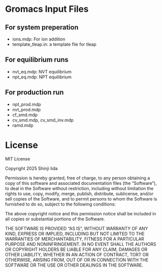 # Gromacs Input Files 

## For system preperation
- ions.mdp: For ion addition 
- template_tleap.in: a template file for tleap 

## For equilibrium runs
- nvt_eq.mdp: NVT equilibrium
- npt_eq.mdp: NPT equilibrium

## For production run
- npt_prod.mdp
- nvt_prod.mdp
- cf_smd.mdp
- cv_smd.mdp, cv_smd_inv.mdp
- ramd.mdp 


# License
MIT License

Copyright 2025 Shinji Iida

Permission is hereby granted, free of charge, to any person obtaining a copy of this software and associated documentation files (the “Software”), to deal in the Software without restriction, including without limitation the rights to use, copy, modify, merge, publish, distribute, sublicense, and/or sell copies of the Software, and to permit persons to whom the Software is furnished to do so, subject to the following conditions:

The above copyright notice and this permission notice shall be included in all copies or substantial portions of the Software.

THE SOFTWARE IS PROVIDED “AS IS”, WITHOUT WARRANTY OF ANY KIND, EXPRESS OR IMPLIED, INCLUDING BUT NOT LIMITED TO THE WARRANTIES OF MERCHANTABILITY, FITNESS FOR A PARTICULAR PURPOSE AND NONINFRINGEMENT. IN NO EVENT SHALL THE AUTHORS OR COPYRIGHT HOLDERS BE LIABLE FOR ANY CLAIM, DAMAGES OR OTHER LIABILITY, WHETHER IN AN ACTION OF CONTRACT, TORT OR OTHERWISE, ARISING FROM, OUT OF OR IN CONNECTION WITH THE SOFTWARE OR THE USE OR OTHER DEALINGS IN THE SOFTWARE.
